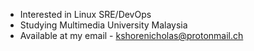 - Interested in Linux SRE/DevOps
- Studying Multimedia University Malaysia 
- Available at my email - kshorenicholas@protonmail.ch

<!---
kshorenicholas/kshorenicholas is a ✨ special ✨ repository because its `README.md` (this file) appears on your GitHub profile.
You can click the Preview link to take a look at your changes.
--->
